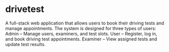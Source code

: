# drivetest
A full-stack web application that allows users to book their driving tests and manage appointments. The system is designed for three types of users:  Admin – Manage users, examiners, and test slots.  User – Register, log in, and book driving test appointments.  Examiner – View assigned tests and update test results.
